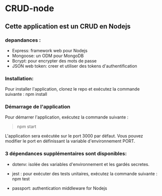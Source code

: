 # CRUD-node
## Cette application est un CRUD en Nodejs

### depandances : 
- Express: framework web pour Nodejs
- Mongoose: un ODM pour MongoDB
- Bcrypt: pour encrypter des mots de passe
- JSON web token: creer et utiliser des tokens d'authentification

### Installation:
Pour installer l'application, clonez le repo et exécutez la commande suivante :
npm install

### Démarrage de l'application
Pour démarrer l'application, exécutez la commande suivante :
> npm start

L'application sera exécutée sur le port 3000 par défaut. Vous pouvez modifier le port en définissant la variable d'environnement PORT.

### 3 dépendances supplémentaires sont disponibles:

- dotenv: isolée des variables d'environnement et les gardés secretes.

- jest : pour exécuter des tests unitaires, exécutez la commande suivante :
npm test

- passport: authentication middleware for Nodejs
